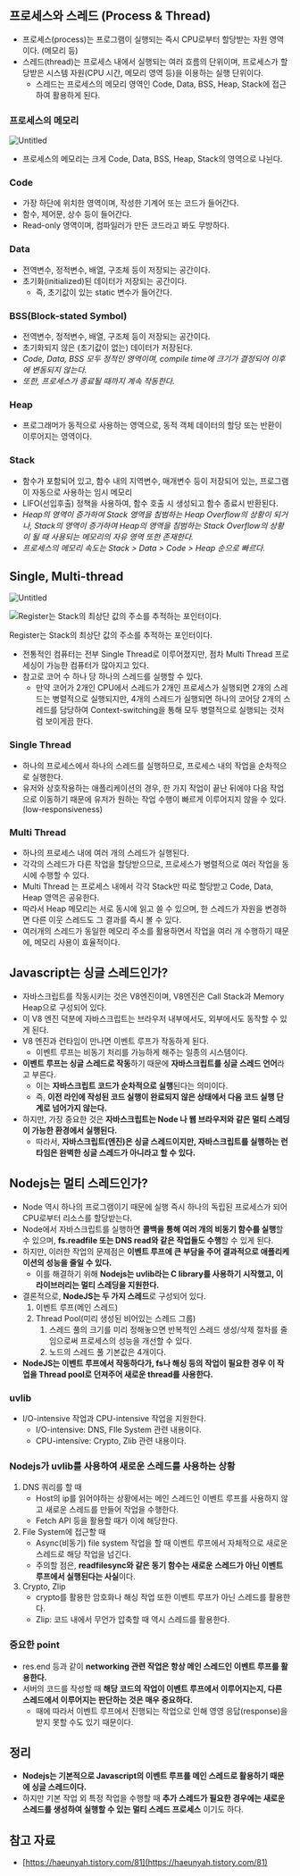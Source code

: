 ## 프로세스와 스레드 (Process & Thread)

- 프로세스(process)는 프로그램이 실행되는 즉시 CPU로부터 할당받는 자원 영역이다. (메모리 등)
- 스레드(thread)는 프로세스 내에서 실행되는 여러 흐름의 단위이며, 프로세스가 할당받은 시스템 자원(CPU 시간, 메모리 영역 등)을 이용하는 실행 단위이다.
    - 스레드는 프로세스의 메모리 영역인 Code, Data, BSS, Heap, Stack에 접근하여 활용하게 된다.

### 프로세스의 메모리

![Untitled](https://img1.daumcdn.net/thumb/R1280x0/?scode=mtistory2&fname=https%3A%2F%2Fblog.kakaocdn.net%2Fdn%2FcDTyMh%2Fbtrd3aQJHBd%2FH6tapPbcfzpeKZYT0pFAa0%2Fimg.jpg)

- 프로세스의 메모리는 크게 Code, Data, BSS, Heap, Stack의 영역으로 나뉜다.

### Code

- 가장 하단에 위치한 영역이며, 작성한 기계어 또는 코드가 들어간다.
- 함수, 제어문, 상수 등이 들어간다.
- Read-only 영역이며, 컴파일러가 만든 코드라고 봐도 무방하다.

### Data

- 전역변수, 정적변수, 배열, 구조체 등이 저장되는 공간이다.
- 초기화(initialized)된 데이터가 저장되는 공간이다.
    - 즉, 초기값이 있는 static 변수가 들어간다.

### BSS(Block-stated Symbol)

- 전역변수, 정적변수, 배열, 구조체 등이 저장되는 공간이다.
- 초기화되지 않은 (초기값이 없는) 데이터가 저장된다.
- *Code, Data, BSS 모두 정적인 영역이며, compile time에 크기가 결정되어 이후에 변동되지 않는다.*
- *또한, 프로세스가 종료될 때까지 계속 작동한다.*

### Heap

- 프로그래머가 동적으로 사용하는 영역으로, 동적 객체 데이터의 할당 또는 반환이 이루어지는 영역이다.

### Stack

- 함수가 포함되어 있고, 함수 내의 지역변수, 매개변수 등이 저장되어 있는, 프로그램이 자동으로 사용하는 임시 메모리
- LIFO(선입후출) 정책을 사용하여, 함수 호출 시 생성되고 함수 종료시 반환된다.
- *Heap의 영역이 증가하여 Stack 영역을 침범하는 Heap Overflow의 상황이 되거나, Stack의 영역이 증가하여 Heap의 영역을 침범하는 Stack Overflow의 상황이 될 때 사용되는 메모리의 자유 영역 또한 존재한다.*
- *프로세스의 메모리 속도는 Stack > Data > Code > Heap 순으로 빠르다.*

## Single, Multi-thread

![Untitled](https://img1.daumcdn.net/thumb/R1280x0/?scode=mtistory2&fname=https%3A%2F%2Fblog.kakaocdn.net%2Fdn%2F9amAs%2Fbtrd66fZwdP%2FkLUiT9ig29MsiGi1KSDXUk%2Fimg.png)

![Register는 Stack의 최상단 값의 주소를 추적하는 포인터이다.](https://img1.daumcdn.net/thumb/R1280x0/?scode=mtistory2&fname=https%3A%2F%2Fblog.kakaocdn.net%2Fdn%2FAUiEl%2Fbtrea16jmlN%2FvNfyMMmVnBHtDvTi7FHk3k%2Fimg.png)

Register는 Stack의 최상단 값의 주소를 추적하는 포인터이다.

- 전통적인 컴퓨터는 전부 Single Thread로 이루어졌지만, 점차 Multi Thread 프로세싱이 가능한 컴퓨터가 많아지고 있다.
- 참고로 코어 수 하나 당 하나의 스레드를 실행할 수 있다.
    - 만약 코어가 2개인 CPU에서 스레드가 2개인 프로세스가 실행되면 2개의 스레드는 병렬적으로 실행되지만, 4개의 스레드가 실행되면 하나의 코어당 2개의 스레드를 담당하여 Context-switching을 통해 모두 병렬적으로 실행되는 것처럼 보이게끔 한다.

### Single Thread

- 하나의 프로세스에서 하나의 스레드를 실행하므로, 프로세스 내의 작업을 순차적으로 실행한다.
- 유저와 상호작용하는 애플리케이션의 경우, 한 가지 작업이 끝난 뒤에야 다음 작업으로 이동하기 때문에 유저가 원하는 작업 수행이 빠르게 이루어지지 않을 수 있다. (low-responsiveness)

### Multi Thread

- 하나의 프로세스 내에 여러 개의 스레드가 실행된다.
- 각각의 스레드가 다른 작업을 할당받으므로, 프로세스가 병렬적으로 여러 작업을 동시에 수행할 수 있다.
- Multi Thread 는 프로세스 내에서 각각 Stack만 따로 할당받고 Code, Data, Heap 영역은 공유한다.
- 따라서 Heap 메모리는 서로 동시에 읽고 쓸 수 있으며, 한 스레드가 자원을 변경하면 다른 이웃 스레드도 그 결과를 즉시 볼 수 있다.
- 여러개의 스레드가 동일한 메모리 주소를 활용하면서 작업을 여러 개 수행하기 때문에, 메모리 사용이 효율적이다.

## Javascript는 싱글 스레드인가?

- 자바스크립트를 작동시키는 것은 V8엔진이며, V8엔진은 Call Stack과 Memory Heap으로 구성되어 있다.
- 이 V8 엔진 덕분에 자바스크립트는 브라우저 내부에서도, 외부에서도 동작할 수 있게 된다.
- V8 엔진과 런타임이 만나면 이벤트 루프가 작동하게 된다.
    - 이벤트 루프는 비동기 처리를 가능하게 해주는 일종의 시스템이다.
- **이벤트 루프는 싱글 스레드로 작동**하기 때문에 **자바스크립트를 싱글 스레드 언어**라고 부른다.
    - 이는 **자바스크립트 코드가 순차적으로 실행**된다는 의미이다.
    - 즉, **이전 라인에 작성된 코드 실행이 완료되지 않은 상태에서 다음 코드 실행 단계로 넘어가지 않는다.**
- 하지만, 가장 중요한 것은 **자바스크립트는 Node 나 웹 브라우저와 같은 멀티 스레딩이 가능한 환경에서 실행된다.**
    - 따라서, **자바스크립트(엔진)은 싱글 스레드이지만, 자바스크립트를 실행하는 런타임은 완벽한 싱글 스레드가 아니라고 할 수 있다.**

## Nodejs는 멀티 스레드인가?

- Node 역시 하나의 프로그램이기 때문에 실행 즉시 하나의 독립된 프로세스가 되어 CPU로부터 리소스를 할당받는다.
- Node에서 자바스크립트를 실행하면 **콜백을 통해 여러 개의 비동기 함수를 실행**할 수 있으며, **fs.readfile 또는 DNS read와 같은 작업들도 수행**할 수 있게 된다.
- 하지만, 이러한 작업의 문제점은 **이벤트 루프에 큰 부담을 주어 결과적으로 애플리케이션의 성능을 줄일 수 있다.**
    - 이를 해결하기 위해 **Nodejs는 uvlib라는 C library를 사용하기 시작했고, 이 라이브러리는 멀티 스레딩을 지원한다.**
- 결론적으로, **NodeJS는 두 가지 스레드**로 구성되어 있다.
    1. 이벤트 루프(메인 스레드)
    2. Thread Pool(미리 생성된 비어있는 스레드 그룹)
        1. 스레드 풀의 크기를 미리 정해놓으면 반복적인 스레드 생성/삭제 절차를 줄임으로써 프로세스의 성능을 개선할 수 있다.
        2. 노드의 스레드 풀 기본값은 4개이다.
- **NodeJS는 이벤트 루프에서 작동하다가, fs나 해싱 등의 작업이 필요한 경우 이 작업을 Thread pool로 던져주어 새로운 thread를 사용한다.**

### uvlib

- I/O-intensive 작업과 CPU-intensive 작업을 지원한다.
    - I/O-intensive: DNS, FIle System 관련 내용이다.
    - CPU-intensive: Crypto, Zlib 관련 내용이다.

### Nodejs가 uvlib를 사용하여 새로운 스레드를 사용하는 상황

1. DNS 쿼리를 할 때
    - Host의 ip를 읽어야하는 상황에서는 메인 스레드인 이벤트 루프를 사용하지 않고 새로운 스레드를 만들어 작업을 수행한다.
    - Fetch API 등을 활용할 때가 이에 해당한다.
2. File System에 접근할 때
    - Async(비동기) file system 작업을 할 때 이벤트 루프에서 자체적으로 새로운 스레드로 해당 작업을 넘긴다.
    - 주의할 점은, **readfilesync와 같은 동기 함수는 새로운 스레드가 아닌 이벤트 루프에서 실행된다는 사실**이다.
3. Crypto, Zlip
    - crypto를 활용한 암호화나 해싱 작업 또한 이벤트 루프가 아닌 스레드를 활용한다.
    - Zlip: 코드 내에서 무언가 압축할 때 역시 스레드를 활용한다.

### 중요한 point

- res.end 등과 같이 **networking 관련 작업은 항상 메인 스레드인 이벤트 루프를 활용한다.**
- 서버의 코드를 작성할 때 **해당 코드의 작업이 이벤트 루프에서 이루어지는지, 다른 스레드에서 이루어지는 판단하는 것은 매우 중요하다.**
    - 때에 따라서 이벤트 루프에서 진행되는 작업으로 인해 영영 응답(response)을 받지 못할 수도 있기 때문이다.

## 정리

- **Nodejs는 기본적으로 Javascript의 이벤트 루프를 메인 스레드로 활용하기 때문에 싱글 스레드이다.**
- 하지만 기본 작업 외 특정 작업을 수행할 때 **추가 스레드가 필요한 경우에는 새로운 스레드를 생성하여 실행할 수 있는 멀티 스레드 프로세스** 이기도 하다.

## 참고 자료

- [https://haeunyah.tistory.com/81](https://haeunyah.tistory.com/81)
